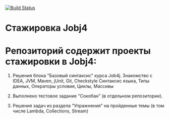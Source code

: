 [![Build Status](https://www.travis-ci.com/AJIEKCanderG/job4j_elementary.svg?branch=master)](https://www.travis-ci.com/AJIEKCanderG/job4j_elementary)

# Стажировка Jobj4

# Репозиторий содержит проекты стажировки в Jobj4:
1. Решения блока "Базовый синтаксис" курса Job4j.
Знакомство с IDEA, JVM, Maven, jUnit, Git, Сheckstyle
Синтаксис языка, Типы данных, Операторы условия, Циклы, Массивы
 
2. Выполнено тестовое задание "Сокобан" (в отдельном репозитории).

3. Решения задач из раздела "Упражнения" на пройденные темы (в том числе Lambda, Collections, Stream)
